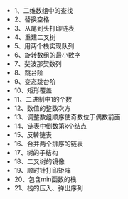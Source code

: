* 1、二维数组中的查找
* 2、替换空格
* 3、从尾到头打印链表
* 4、重建二叉树
* 5、用两个栈实现队列
* 6、旋转数组的最小数字
* 7、斐波那契数列
* 8、跳台阶
* 9、变态跳台阶
* 10、矩形覆盖
* 11、二进制中1的个数
* 12、数值的整数次方
* 13、调整数组顺序使奇数位于偶数前面
* 14、链表中倒数第k个结点
* 15、反转链表
* 16、合并两个排序的链表
* 17、树的子结构
* 18、二叉树的镜像
* 19、顺时针打印矩阵
* 20、包含min函数的栈
* 21、栈的压入、弹出序列